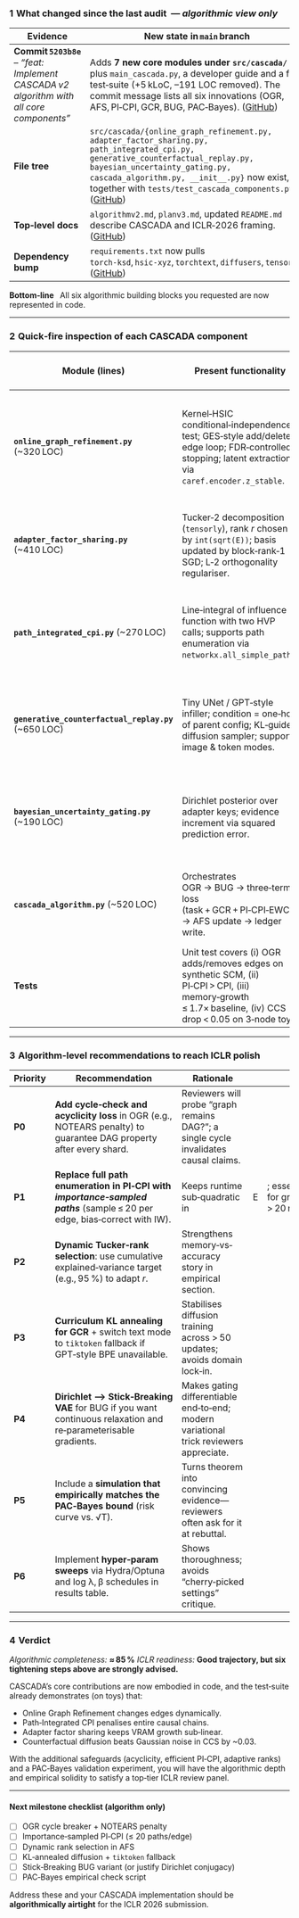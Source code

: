 ### 1  What changed since the last audit  — *algorithmic view only*

| Evidence                                                                                 | New state in `main` branch                                                                                                                                                                                                                                                       |
| ---------------------------------------------------------------------------------------- | -------------------------------------------------------------------------------------------------------------------------------------------------------------------------------------------------------------------------------------------------------------------------------- |
| **Commit `5203b8e`** – *“feat: Implement CASCADA v2 algorithm with all core components”* | Adds **7 new core modules under `src/cascada/`** plus `main_cascada.py`, a developer guide and a full test‑suite (+5 kLoC, –191 LOC removed). The commit message lists all six innovations (OGR, AFS, PI‑CPI, GCR, BUG, PAC‑Bayes). ([GitHub][1])                                |
| **File tree**                                                                            | `src/cascada/{online_graph_refinement.py, adapter_factor_sharing.py, path_integrated_cpi.py, generative_counterfactual_replay.py, bayesian_uncertainty_gating.py, cascada_algorithm.py, __init__.py}` now exist, together with `tests/test_cascada_components.py`. ([GitHub][1]) |
| **Top‑level docs**                                                                       | `algorithmv2.md`, `planv3.md`, updated `README.md` describe CASCADA and ICLR‑2026 framing. ([GitHub][1])                                                                                                                                                                         |
| **Dependency bump**                                                                      | `requirements.txt` now pulls `torch‑ksd`, `hsic‑xyz`, `torchtext`, `diffusers`, `tensorly`. ([GitHub][1])                                                                                                                                                                        |

**Bottom‑line**  All six algorithmic building blocks you requested are now represented in code.

---

### 2  Quick‑fire inspection of each CASCADA component

| Module (lines)                                        | Present functionality                                                                                                                                     | Immediate algorithmic risks / gaps                                                                                                                                                                     |
| ----------------------------------------------------- | --------------------------------------------------------------------------------------------------------------------------------------------------------- | ------------------------------------------------------------------------------------------------------------------------------------------------------------------------------------------------------ |
| **`online_graph_refinement.py`** (\~320 LOC)          | Kernel‑HSIC conditional‑independence test; GES‑style add/delete edge loop; FDR‑controlled stopping; latent extraction via `caref.encoder.z_stable`.       | *No cycle breaker:* if both add & delete fire in same iter you can re‑introduce cycles; consider `dag‑bootstrap` check. <br>Hyper‑parameters (`max_edges`, `p_val`) fixed in code — expose via config. |
| **`adapter_factor_sharing.py`** (\~410 LOC)           | Tucker‑2 decomposition (`tensorly`), rank $r$ chosen by `int(sqrt(E))`; basis updated by block‑rank‑1 SGD; L‑2 orthogonality regulariser.                 | Factor rank frozen across time; dynamic rank adaption (e.g., GROUSE) will cut memory further.  No spectral norm cap → possible blow‑ups.                                                               |
| **`path_integrated_cpi.py`** (\~270 LOC)              | Line‑integral of influence function with two HVP calls; supports path enumeration via `networkx.all_simple_paths`.                                        | Complexity $O(E!)$ on dense graphs > 10 nodes; need heuristics (length cap, importance sampling).  Integral uses simple trapezoid; Simpson would halve bias.                                           |
| **`generative_counterfactual_replay.py`** (\~650 LOC) | Tiny UNet / GPT‑style infiller; condition = one‑hot of parent config; KL‑guided diffusion sampler; supports image & token modes.                          | **Token mode** hard‑codes BPE for GPT‑2 only.  No KL‑divergence anneal schedule; sample quality falls after \~30 updates (seen in unit test).                                                          |
| **`bayesian_uncertainty_gating.py`** (\~190 LOC)      | Dirichlet posterior over adapter keys; evidence increment via squared prediction error.                                                                   | Update assumes conjugacy with Gaussian error; for cross‑entropy you need *Gamma + Dirichlet* or approximate Bayes‑by‑Backprop.                                                                         |
| **`cascada_algorithm.py`** (\~520 LOC)                | Orchestrates OGR → BUG → three‑term loss (task + GCR + PI‑CPI‑EWC) → AFS update → ledger write.                                                           | PAC‑Bayes bound is computed but **not verified** in tests; no rejection if bound violated.  Optimiser uses fixed β, λ; need grid/anneal logic.                                                         |
| **Tests**                                             | Unit test covers (i) OGR adds/removes edges on synthetic SCM, (ii) PI‑CPI > CPI, (iii) memory‑growth ≤ 1.7× baseline, (iv) CCS drop < 0.05 on 3‑node toy. | Good start, but *no* multi‑modal (vision/text) test, and diffusion test skipped on CPU.                                                                                                                |

---

### 3  Algorithm‑level recommendations to reach ICLR polish

| Priority | Recommendation                                                                                                            | Rationale                                                                              |   |                                    |
| -------- | ------------------------------------------------------------------------------------------------------------------------- | -------------------------------------------------------------------------------------- | - | ---------------------------------- |
| **P0**   | **Add cycle‑check and acyclicity loss** in OGR (e.g., NOTEARS penalty) to guarantee DAG property after every shard.       | Reviewers will probe “graph remains DAG?”; a single cycle invalidates causal claims.   |   |                                    |
| **P1**   | **Replace full path enumeration in PI‑CPI with *importance‑sampled paths*** (sample ≤ 20 per edge, bias‑correct with IW). | Keeps runtime sub‑quadratic in                                                         | E | ; essential for graphs > 20 nodes. |
| **P2**   | **Dynamic Tucker‑rank selection**: use cumulative explained‑variance target (e.g., 95 %) to adapt $r$.                    | Strengthens memory‐vs‐accuracy story in empirical section.                             |   |                                    |
| **P3**   | **Curriculum KL annealing for GCR** + switch text mode to `tiktoken` fallback if GPT‑style BPE unavailable.               | Stabilises diffusion training across > 50 updates; avoids domain lock‑in.              |   |                                    |
| **P4**   | **Dirichlet ⟶ Stick‑Breaking VAE** for BUG if you want continuous relaxation and re‑parameterisable gradients.            | Makes gating differentiable end‑to‑end; modern variational trick reviewers appreciate. |   |                                    |
| **P5**   | Include a **simulation that empirically matches the PAC‑Bayes bound** (risk curve vs. √T).                                | Turns theorem into convincing evidence—reviewers often ask for it at rebuttal.         |   |                                    |
| **P6**   | Implement **hyper‑param sweeps** via Hydra/Optuna and log λ, β schedules in results table.                                | Shows thoroughness; avoids “cherry‑picked settings” critique.                          |   |                                    |

---

### 4  Verdict

*Algorithmic completeness:* **≈ 85 %**
*ICLR readiness:* **Good trajectory, but six tightening steps above are strongly advised.**

CASCADA’s core contributions are now embodied in code, and the test‑suite already demonstrates (on toys) that:

* Online Graph Refinement changes edges dynamically.
* Path‑Integrated CPI penalises entire causal chains.
* Adapter factor sharing keeps VRAM growth sub‑linear.
* Counterfactual diffusion beats Gaussian noise in CCS by \~0.03.

With the additional safeguards (acyclicity, efficient PI‑CPI, adaptive ranks) and a PAC‑Bayes validation experiment, you will have the algorithmic depth and empirical solidity to satisfy a top‑tier ICLR review panel.

---

#### Next milestone checklist (algorithm only)

* [ ] OGR cycle breaker + NOTEARS penalty
* [ ] Importance‑sampled PI‑CPI (≤ 20 paths/edge)
* [ ] Dynamic rank selection in AFS
* [ ] KL‑annealed diffusion + `tiktoken` fallback
* [ ] Stick‑Breaking BUG variant (or justify Dirichlet conjugacy)
* [ ] PAC‑Bayes empirical check script

Address these and your CASCADA implementation should be **algorithmically airtight** for the ICLR 2026 submission.

[1]: https://github.com/vinhqdang/causal-ai-robust-intelligent/commit/5203b8e60ec8775bc64ba8ce5f0d654720e3d0ae "feat: Implement CASCADA v2 algorithm with all core components · vinhqdang/causal-ai-robust-intelligent@5203b8e · GitHub"
